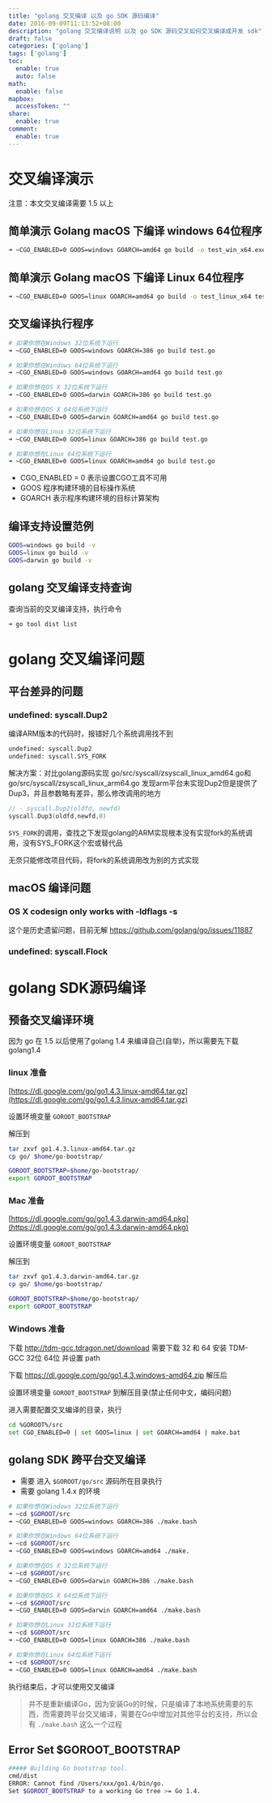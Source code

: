 ```yaml
---
title: "golang 交叉编译 以及 go SDK 源码编译"
date: 2016-09-09T11:13:52+08:00
description: "golang 交叉编译说明 以及 go SDK 源码交叉如何交叉编译成开发 sdk"
draft: false
categories: ['golang']
tags: ['golang']
toc:
  enable: true
  auto: false
math:
  enable: false
mapbox:
  accessToken: ""
share:
  enable: true
comment:
  enable: true
---
```


# 交叉编译演示

注意：本文交叉编译需要 1.5 以上

## 简单演示 Golang macOS 下编译 windows 64位程序

```sh
➜ ~CGO_ENABLED=0 GOOS=windows GOARCH=amd64 go build -o test_win_x64.exe test.go
```

## 简单演示 Golang macOS 下编译 Linux 64位程序

```sh
➜ ~CGO_ENABLED=0 GOOS=linux GOARCH=amd64 go build -o test_linux_x64 test.go
```

## 交叉编译执行程序

```sh
# 如果你想在Windows 32位系统下运行
➜ ~CGO_ENABLED=0 GOOS=windows GOARCH=386 go build test.go

# 如果你想在Windows 64位系统下运行
➜ ~CGO_ENABLED=0 GOOS=windows GOARCH=amd64 go build test.go

# 如果你想在OS X 32位系统下运行
➜ ~CGO_ENABLED=0 GOOS=darwin GOARCH=386 go build test.go

# 如果你想在OS X 64位系统下运行
➜ ~CGO_ENABLED=0 GOOS=darwin GOARCH=amd64 go build test.go

# 如果你想在Linux 32位系统下运行
➜ ~CGO_ENABLED=0 GOOS=linux GOARCH=386 go build test.go

# 如果你想在Linux 64位系统下运行
➜ ~CGO_ENABLED=0 GOOS=linux GOARCH=amd64 go build test.go
```

- CGO_ENABLED = 0 表示设置CGO工具不可用
- GOOS 程序构建环境的目标操作系统
- GOARCH 表示程序构建环境的目标计算架构

## 编译支持设置范例

```sh
GOOS=windows go build -v
GOOS=linux go build -v
GOOS=darwin go build -v
```

## golang 交叉编译支持查询

查询当前的交叉编译支持，执行命令

```sh
➜ go tool dist list
```

# golang 交叉编译问题

## 平台差异的问题

### undefined: syscall.Dup2

编译ARM版本的代码时，报错好几个系统调用找不到
```bash
undefined: syscall.Dup2
undefined: syscall.SYS_FORK
```
解决方案：对比golang源码实现 go/src/syscall/zsyscall_linux_amd64.go和go/src/syscall/zsyscall_linux_arm64.go
发现arm平台未实现Dup2但是提供了Dup3，并且参数略有差异，那么修改调用的地方
```go
// - syscall.Dup2(oldfd, newfd)
syscall.Dup3(oldfd,newfd,0)
```
`SYS_FORK`的调用，查找之下发现golang的ARM实现根本没有实现fork的系统调用，没有SYS_FORK这个宏或替代品

无奈只能修改项目代码，将fork的系统调用改为别的方式实现

## macOS 编译问题

### OS X codesign only works with -ldflags -s

这个是历史遗留问题，目前无解
https://github.com/golang/go/issues/11887

### undefined: syscall.Flock

# golang SDK源码编译

## 预备交叉编译环境

因为 go 在 1.5 以后使用了golang 1.4 来编译自己(自举)，所以需要先下载golang1.4

### linux 准备

[https://dl.google.com/go/go1.4.3.linux-amd64.tar.gz](https://dl.google.com/go/go1.4.3.linux-amd64.tar.gz)

设置环境变量 `GOROOT_BOOTSTRAP`

解压到

```sh
tar zxvf go1.4.3.linux-amd64.tar.gz
cp go/ $home/go-bootstrap/
```

```sh
GOROOT_BOOTSTRAP=$home/go-bootstrap/
export GOROOT_BOOTSTRAP
```

### Mac 准备

[https://dl.google.com/go/go1.4.3.darwin-amd64.pkg](https://dl.google.com/go/go1.4.3.darwin-amd64.pkg)

设置环境变量 `GOROOT_BOOTSTRAP`

解压到

```sh
tar zxvf go1.4.3.darwin-amd64.tar.gz
cp go/ $home/go-bootstrap/
```

```sh
GOROOT_BOOTSTRAP=$home/go-bootstrap/
export GOROOT_BOOTSTRAP
```

### Windows 准备

下载
http://tdm-gcc.tdragon.net/download
需要下载 32 和 64 安装 TDM-GCC 32位 64位 并设置 path

下载
https://dl.google.com/go/go1.4.3.windows-amd64.zip
解压后

设置环境变量 `GOROOT_BOOTSTRAP` 到解压目录(禁止任何中文，编码问题)

进入需要配置交叉编译的目录，执行

```sh
cd %GOROOT%/src
set CGO_ENABLED=0 | set GOOS=linux | set GOARCH=amd64 | make.bat
```

## golang SDK 跨平台交叉编译

- 需要 进入 `$GOROOT/go/src` 源码所在目录执行
- 需要 golang 1.4.x 的环境

```sh
# 如果你想在Windows 32位系统下运行
➜ ~cd $GOROOT/src
➜ ~CGO_ENABLED=0 GOOS=windows GOARCH=386 ./make.bash

# 如果你想在Windows 64位系统下运行
➜ ~cd $GOROOT/src
➜ ~CGO_ENABLED=0 GOOS=windows GOARCH=amd64 ./make.

# 如果你想在OS X 32位系统下运行
➜ ~cd $GOROOT/src
➜ ~CGO_ENABLED=0 GOOS=darwin GOARCH=386 ./make.bash

# 如果你想在OS X 64位系统下运行
➜ ~cd $GOROOT/src
➜ ~CGO_ENABLED=0 GOOS=darwin GOARCH=amd64 ./make.bash

# 如果你想在Linux 32位系统下运行
➜ ~cd $GOROOT/src
➜ ~CGO_ENABLED=0 GOOS=linux GOARCH=386 ./make.bash

# 如果你想在Linux 64位系统下运行
➜ ~cd $GOROOT/src
➜ ~CGO_ENABLED=0 GOOS=linux GOARCH=amd64 ./make.bash
```

执行结束后，才可以使用交叉编译

> 并不是重新编译Go，因为安装Go的时候，只是编译了本地系统需要的东西，而需要跨平台交叉编译，需要在Go中增加对其他平台的支持，所以会有 `./make.bash` 这么一个过程

## Error Set $GOROOT_BOOTSTRAP

```sh
##### Building Go bootstrap tool.
cmd/dist
ERROR: Cannot find /Users/xxx/go1.4/bin/go.
Set $GOROOT_BOOTSTRAP to a working Go tree >= Go 1.4.
```
